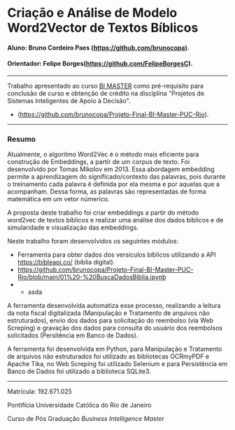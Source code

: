 # Criação e Análise de Modelo Word2Vector de Textos Bíblicos 

#### Aluno: Bruno Cordeiro Paes (https://github.com/brunocopa).
#### Orientador: Felipe Borges(https://github.com/FelipeBorgesC).

---

Trabalho apresentado ao curso [BI MASTER](https://ica.puc-rio.ai/bi-master) como pré-requisito para conclusão de curso e obtenção de crédito na disciplina "Projetos de Sistemas Inteligentes de Apoio à Decisão".

- (https://github.com/brunocopa/Projeto-Final-BI-Master-PUC-Rio). 

---

### Resumo


Atualmente, o algoritmo Word2Vec é o método mais eficiente para construção de Embeddings, a partir de um corpus de texto. Foi desenvolvido por Tomas Mikolov em 2013. Essa abordagem embedding permite a aprendizagem do significado/contexto das palavras, pois durante o treinamento cada palavra é definida por ela mesma e por aquelas que a acompanham. Dessa forma, as palavras são representadas de forma matemática em um vetor númerico. 

A proposta deste trabalho foi criar embeddings a partir do método word2vec de textos bíblicos e realizar uma análise dos dados bíblicos e de simularidade e visualização das embeddings.

Neste trabalho foram desenvolvidos os seguintes módulos:
- Ferramenta para obter dados dos versículos bíblicos utilizando a API https://bibleapi.co/ (bíblia digital). 
- https://github.com/brunocopa/Projeto-Final-BI-Master-PUC-Rio/blob/main/01%20-%20BuscaDadosBiblia.ipynb
- - asda

A ferramenta desenvolvida automatiza esse processo, realizando a leitura da nota fiscal digitalizada (Manipulação e Tratamento de arquivos não estruturados), envio dos dados para solicitação do reembolso (via Web Screping) e gravação dos dados para consulta do usuário dos reembolsos solicitados (Persitência em Banco de Dados).

A ferramenta foi desenvolvida em Python, para Manipulação e Tratamento de arquivos não estruturados foi utilizado as bibliotecas OCRmyPDF e Apache Tika, no Web Screping foi utilizado Selenium e para Persistência em Banco de Dados foi utilizado a biblioteca SQLite3.

---

Matrícula: 192.671.025

Pontifícia Universidade Católica do Rio de Janeiro

Curso de Pós Graduação *Business Intelligence Master*
